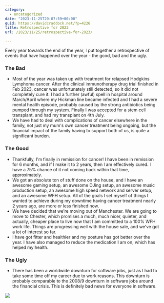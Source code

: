 ```yaml
---
category:
  - uncategorized
date: "2023-11-25T20:07:59+00:00"
guid: https://davidcraddock.net/?p=4226
title: Retrospective for 2023
url: /2023/11/25/retrospective-for-2023/

---
```

Every year towards the end of the year, I put together a retrospective of events that have happened over the year - the good, bad and the ugly.

### The Bad

- Most of the year was taken up with treatment for relapsed Hodgkins Lymphoma cancer. After the clinical immunotherapy drug trial finished in Feb 2023, cancer was unfortunately still detected, so it did not completely cure it. I had a further (awful) spell in hospital around March/April where my Hickman line became infected and I had a severe mental health episode, probably caused by the strong antibiotics being pumped through my system. Finally I was accepted for a stem cell transplant, and had my transplant on 4th July.
- We have had to deal with complications of cancer elsewhere in the family, not just my mum's own cancer treatment being ongoing, but the financial impact of the family having to support both of us, is quite a significant burden.

### The Good

- Thankfully, I'm finally in remission for cancer! I have been in remission for 6 months, and if I make it to 2 years, then I am effectively cured. I have a 75% chance of it not coming back within that time, approximately.
- We got an absolute ton of stuff done on the house, and I have an awesome gaming setup, an awesome DJing setup, an awesome music production setup, an awesome high speed network and server setup, and an awesome WFH setup. All of the goals I set myself of things I wanted to achieve during my downtime having cancer treatment nearly 2 years ago, are more or less finished now.
- We have decided that we're moving out of Manchester. We are going to move to Chester, which promises a much, much nicer, quieter, and actually, cheaper place to live now that I am committed to a 100% WFH work life. Things are progressing well with the house sale, and we've got a lot of interest so far.
- I have got fitter and healthier and my posture has got better over the year. I have also managed to reduce the medication I am on, which has helped my health.

### The Ugly

- There has been a worldwide downturn for software jobs, just as I had to take some time off my career due to work reasons. This downturn is probably comparable to the 2008/9 downturn in software jobs around the financial crisis. This is definitely bad news for everyone in software.

[![](/wp-content/uploads/2023/11/e.jpg)](/wp-content/uploads/2023/11/e.jpg)
